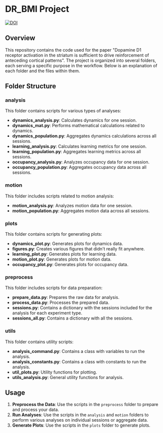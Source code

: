 # DR_BMI Project
<a href="https://zenodo.org/doi/10.5281/zenodo.11430076"><img src="https://zenodo.org/badge/568540530.svg" alt="DOI"></a>
## Overview

This repository contains the code used for the paper "Dopamine D1 receptor activation in the striatum is sufficient to drive reinforcement of anteceding cortical patterns". The project is organized into several folders, each serving a specific purpose in the workflow. Below is an explanation of each folder and the files within them.

## Folder Structure

### analysis

This folder contains scripts for various types of analyses:

- **dynamics_analysis.py**: Calculates dynamics for one session.
- **dynamics_mat.py**: Performs mathematical calculations related to dynamics.
- **dynamics_population.py**: Aggregates dynamics calculations across all sessions.
- **learning_analysis.py**: Calculates learning metrics for one session.
- **learning_population.py**: Aggregates learning metrics across all sessions.
- **occupancy_analysis.py**: Analyzes occupancy data for one session.
- **occupancy_population.py**: Aggregates occupancy data across all sessions.

### motion

This folder includes scripts related to motion analysis:

- **motion_analysis.py**: Analyzes motion data for one session.
- **motion_population.py**: Aggregates motion data across all sessions.

### plots

This folder contains scripts for generating plots:

- **dynamics_plot.py**: Generates plots for dynamics data.
- **figures.py**: Creates various figures that didn't really fit anywhere.
- **learning_plot.py**: Generates plots for learning data.
- **motion_plot.py**: Generates plots for motion data.
- **occupancy_plot.py**: Generates plots for occupancy data.

### preprocess

This folder includes scripts for data preparation:

- **prepare_data.py**: Prepares the raw data for analysis.
- **process_data.py**: Processes the prepared data.
- **sessions.py**: Contains a dictionary with the sessions included for the analysis for each experiment type.
- **sessions_all.py**: Contains a dictionary with all the sessions.

  
### utils

This folder contains utility scripts:

- **analysis_command.py**: Contains a class with variables to run the analysis.
- **analysis_constants.py**: Contains a class with constants to run the analysis.
- **util_plots.py**: Utility functions for plotting.
- **utils_analysis.py**: General utility functions for analysis.

## Usage

1. **Preprocess the Data**: Use the scripts in the `preprocess` folder to prepare and process your data.
2. **Run Analyses**: Use the scripts in the `analysis` and `motion` folders to perform various analyses on individual sessions or aggregate data.
3. **Generate Plots**: Use the scripts in the `plots` folder to generate plots.

